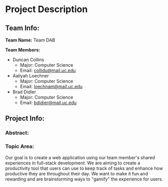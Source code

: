 # Project Description #

## Team Info: ##
**Team Name:** Team DAB

**Team Members:**
- Duncan Collins
	- Major: Computer Science
	- Email: collidu@mail.uc.edu
- Aaliyah Loechner
	- Major: Computer Science
	- Email: loechnam@mail.uc.edu
- Brad Didier
	- Major: Computer Science
	- Email: bdidier@mail.uc.edu

## Project Info: ##

### Abstract: ###

### Topic Area: ### 
Our goal is to create a web application using our team member's shared experiences in full-stack development. We are aiming to create a productivity tool that users can use to keep track of tasks and enhance how productive they are throughout their day. We want to make it fun and rewarding and are brainstorming ways to "gamify" the experience for users.
